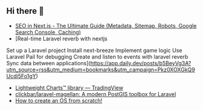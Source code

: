 ## Hi there 👋

<!--
**ahmadmunib/ahmadmunib** is a ✨ _special_ ✨ repository because its `README.md` (this file) appears on your GitHub profile.

Here are some ideas to get you started:

- 🔭 I’m currently working on ...
- 🌱 I’m currently learning ...
- 👯 I’m looking to collaborate on ...
- 🤔 I’m looking for help with ...
- 💬 Ask me about ...
- 📫 How to reach me: ...
- 😄 Pronouns: ...
- ⚡ Fun fact: ...
-->

<!-- daily.dev BOOKMARKS:START -->
- [SEO in Next.js - The Ultimate Guide &lpar;Metadata, Sitemap, Robots, Google Search Console, Caching&rpar;](https://app.daily.dev/posts/HkcQD5JB8?utm_source=rss&utm_medium=bookmarks&utm_campaign=Pkz0XOXGkQ9Ucdi5Fo1gY)
- [Real-time Laravel reverb with nextjs

Set up a Laravel project
Install next-breeze
Implement game logic
Use Laravel Pail for debugging
Create and listen to events with laravel reverb
Sync data between applications](https://app.daily.dev/posts/b5BeyVg3A?utm_source=rss&utm_medium=bookmarks&utm_campaign=Pkz0XOXGkQ9Ucdi5Fo1gY)
- [Lightweight Charts™ library — TradingView](https://app.daily.dev/posts/jMYdha395?utm_source=rss&utm_medium=bookmarks&utm_campaign=Pkz0XOXGkQ9Ucdi5Fo1gY)
- [clickbar/laravel-magellan: A modern PostGIS toolbox for Laravel](https://app.daily.dev/posts/FsEV9xqcP?utm_source=rss&utm_medium=bookmarks&utm_campaign=Pkz0XOXGkQ9Ucdi5Fo1gY)
- [How to create an OS from scratch!](https://app.daily.dev/posts/CdrBtvJik?utm_source=rss&utm_medium=bookmarks&utm_campaign=Pkz0XOXGkQ9Ucdi5Fo1gY)
<!-- daily.dev BOOKMARKS:END -->
